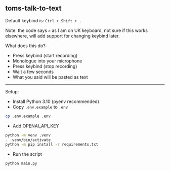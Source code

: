 ## toms-talk-to-text

Default keybind is: `Ctrl + Shift + .` 

Note: the code says `>` as I am on UK keyboard, not sure if this works elsewhere, will add support for changing keybind later.

What does this do?:

- Press keybind (start recording)
- Monologue into your microphone
- Press keybind (stop recording)
- Wait a few seconds
- What you said will be pasted as text

---

Setup:

- Install Python 3.10 (pyenv recommended)
- Copy `.env.example` to `.env`
```bash
cp .env.example .env
```

- Add OPENAI_API_KEY
```bash
python -m venv .venv
. .venv/bin/activate
python -m pip install -r requirements.txt
```
- Run the script
```bash
python main.py
```
